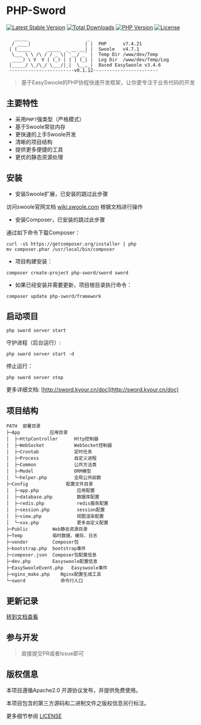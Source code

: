 # PHP-Sword

[![Latest Stable Version](https://poser.pugx.org/php-sword/sword/v)](//packagist.org/packages/php-sword/sword) 
[![Total Downloads](https://poser.pugx.org/php-sword/sword/downloads)](//packagist.org/packages/php-sword/sword) 
[![PHP Version](https://img.shields.io/badge/php-%3E%3D7.3-8892BF.svg)](http://www.php.net/) 
[![License](https://poser.pugx.org/php-sword/sword/license)](//packagist.org/packages/php-sword/sword)

```
   _____                      _  
  / ____|                    | |  PHP      v7.4.21
 | (_____      _____  _ __ __| |  Swoole   v4.7.1
  \___ \ \ /\ / / _ \| '__/ _` |  Temp Dir /www/dev/Temp
  ____) \ V  V | (_) | | | (_| |  Log Dir  /www/dev/Temp/Log
 |_____/ \_/\_/ \___/|_|  \__,_|  Based EasySwoole v3.4.6
 ------------------------v0.1.12------------------------
```
> 基于EasySwoole的PHP协程快速开发框架，让你更专注于业务代码的开发

## 主要特性

* 采用`PHP7`强类型（严格模式）
* 基于Swoole常驻内存
* 更快速的上手Swoole开发
* 清晰的项目结构
* 提供更多便捷的工具
* 更优的静态资源处理

## 安装
- 安装Swoole扩展，已安装的跳过此步骤
  
访问swoole官网文档 
 [wiki.swoole.com](https://wiki.swoole.com/#/environment)
根据文档进行操作
  
- 安装Composer，已安装的跳过此步骤

通过如下命令下载Composer：

```shell
curl -sS https://getcomposer.org/installer | php
mv composer.phar /usr/local/bin/composer
```

- 项目构建安装：
```shell
composer create-project php-sword/sword sword
```

- 如果已经安装并需要更新，项目根目录执行命令：
```shell
composer update php-sword/framework
```

## 启动项目
```shell
php sword server start
```

守护进程（后台运行）:
```shell
php sword server start -d
```

停止运行：
```shell
php sword server stop
```

更多详细文档: [http://sword.kyour.cn/doc](http://sword.kyour.cn/doc)

## 项目结构
```
PATH  部署目录
├─App           应用目录
│  ├─HttpController      Http控制器
│  ├─WebSocket           WebSocket控制器
│  ├─Crontab             定时任务
│  ├─Process             自定义进程
│  ├─Common              公共方法类
│  ├─Model               ORM模型
│  └─helper.php          全局公共函数
├─Config              配置文件目录
│  ├─app.php              应用配置
│  ├─database.php         数据库配置
│  ├─redis.php            redis服务配置
│  ├─session.php          session配置
│  ├─view.php             视图渲染配置
│  └─xxx.php              更多自定义配置
├─Public         Web静态资源目录
├─Temp           临时数据、缓存、日志
├─vendor         Composer包
├─bootstrap.php  bootstrap事件
├─composer.json  Composer包配置信息
├─dev.php        Easyswoole配置信息
├─EasySwooleEvent.php   Easyswoole事件
├─nginx_make.php    Nginx配置生成工具
└─sword             命令行入口
```

## 更新记录

[转到文档查看](https://github.com/php-sword/sword/wiki/Update)

## 参与开发

> 直接提交PR或者Issue即可

## 版权信息

本项目遵循Apache2.0 开源协议发布，并提供免费使用。

本项目包含的第三方源码和二进制文件之版权信息另行标注。

更多细节参阅 [LICENSE](LICENSE)
